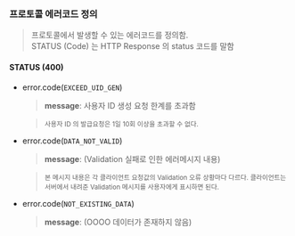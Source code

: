 ### 프로토콜 에러코드 정의

> 프로토콜에서 발생할 수 있는 에러코드를 정의함.<br/>
> STATUS (Code) 는 HTTP Response 의 status 코드를 말함

#### STATUS (400)
- error.code(`EXCEED_UID_GEN`)
	> **message**: 사용자 ID 생성 요청 한계를 초과함  
	
	> <small> 사용자 ID 의 발급요청은 1일 10회 이상을 초과할 수 없다. </small>
	
- error.code(`DATA_NOT_VALID`)
	> **message**: (Validation 실패로 인한 에러메시지 내용)
	
	><small> 본 메시지 내용은 각 클라이언트 요청값의 Validation 오류 상황마다 다르다. 클라이언트는 서버에서 내려준 Validation 메시지를 사용자에게 표시하면 된다.</small>
	
- error.code(`NOT_EXISTING_DATA`)
	> **message**: (OOOO 데이터가 존재하지 않음)
	
	